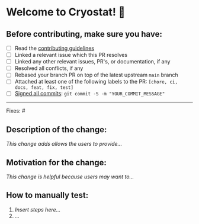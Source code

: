 # Welcome to Cryostat! 👋
## Before contributing, make sure you have:
* [ ] Read the [contributing guidelines](https://github.com/cryostatio/cryostat/blob/main/CONTRIBUTING.md)
* [ ] Linked a relevant issue which this PR resolves
* [ ] Linked any other relevant issues, PR's, or documentation, if any
* [ ] Resolved all conflicts, if any
* [ ] Rebased your branch PR on top of the latest upstream `main` branch
* [ ] Attached at least one of the following labels to the PR: `[chore, ci, docs, feat, fix, test]`
* [ ] [Signed all commits](https://docs.github.com/en/authentication/managing-commit-signature-verification/signing-commits): `git commit -S -m "YOUR_COMMIT_MESSAGE"`
_______________________________________________

Fixes: #<issue number>

## Description of the change:
*This change adds allows the users to provide...*

## Motivation for the change:
*This change is helpful because users may want to...*

## How to manually test:
1. *Insert steps here...*
2. *...*
